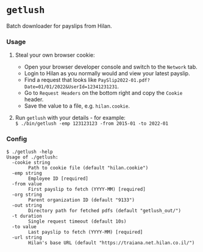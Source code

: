 # `getlush`

Batch downloader for payslips from Hilan.

### Usage

1. Steal your own browser cookie:
    - Open your browser developer console and switch to the `Network` tab.
    - Login to Hilan as you normally would and view your latest payslip.
    - Find a request that looks like `PaySlip2022-01.pdf?Date=01/01/2022&UserId=12341231231`.
    - Go to `Request Headers` on the bottom right and copy the `Cookie` header.
    - Save the value to a file, e.g. `hilan.cookie`.

2. Run `getlush` with your details - for example:  
    `$ ./bin/getlush -emp 123123123 -from 2015-01 -to 2022-01`


### Config

```
$ ./getlush -help
Usage of ./getlush:
  -cookie string
        Path to cookie file (default "hilan.cookie")
  -emp string
        Employee ID [required]
  -from value
        First payslip to fetch (YYYY-MM) [required]
  -org string
        Parent organization ID (default "9133")
  -out string
        Directory path for fetched pdfs (default "getlush_out/")
  -t duration
        Single request timeout (default 10s)
  -to value
        Last payslip to fetch (YYYY-MM) [required]
  -url string
        Hilan's base URL (default "https://traiana.net.hilan.co.il/")

```
